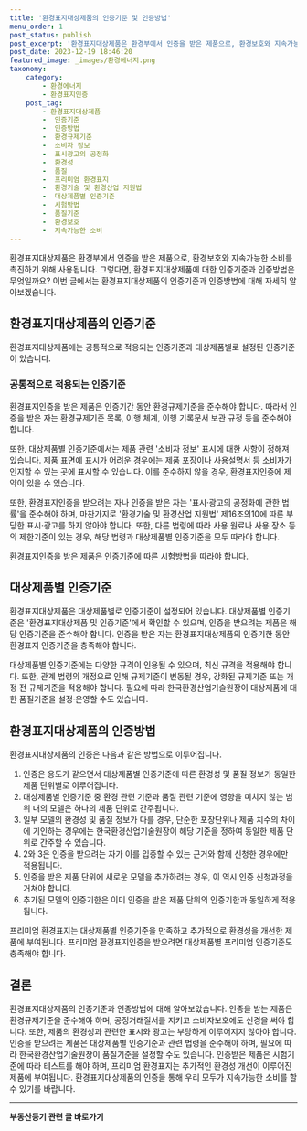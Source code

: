 ```yaml
---
title: '환경표지대상제품의 인증기준 및 인증방법'
menu_order: 1
post_status: publish
post_excerpt: '환경표지대상제품은 환경부에서 인증을 받은 제품으로, 환경보호와 지속가능한 소비를 촉진하기 위해 사용됩니다. 그렇다면, 환경표지대상제품에 대한 인증기준과 인증방법은 무엇일까요  이번 글에서는 환경표지대상제품의 인증기준과 인증방법에 대해 자세히 알아보겠습니다.'
post_date: 2023-12-19 18:46:20
featured_image: _images/환경에너지.png
taxonomy:
    category:
        - 환경에너지
        - 환경표지인증
    post_tag:
        - 환경표지대상제품
        -  인증기준
        -  인증방법
        -  환경규제기준
        -  소비자 정보
        -  표시광고의 공정화
        -  환경성
        -  품질
        -  프리미엄 환경표지
        -  환경기술 및 환경산업 지원법
        -  대상제품별 인증기준
        -  시험방법
        -  품질기준
        -  환경보호
        -  지속가능한 소비
---
```



환경표지대상제품은 환경부에서 인증을 받은 제품으로, 환경보호와 지속가능한 소비를 촉진하기 위해 사용됩니다. 그렇다면, 환경표지대상제품에 대한 인증기준과 인증방법은 무엇일까요? 이번 글에서는 환경표지대상제품의 인증기준과 인증방법에 대해 자세히 알아보겠습니다.

## 환경표지대상제품의 인증기준

환경표지대상제품에는 공통적으로 적용되는 인증기준과 대상제품별로 설정된 인증기준이 있습니다. 

### 공통적으로 적용되는 인증기준

환경표지인증을 받은 제품은 인증기간 동안 환경규제기준을 준수해야 합니다. 따라서 인증을 받은 자는 환경규제기준 목록, 이행 체계, 이행 기록문서 보관 규정 등을 준수해야 합니다.

또한, 대상제품별 인증기준에서는 제품 관련 '소비자 정보' 표시에 대한 사항이 정해져 있습니다. 제품 표면에 표시가 어려운 경우에는 제품 포장이나 사용설명서 등 소비자가 인지할 수 있는 곳에 표시할 수 있습니다. 이를 준수하지 않을 경우, 환경표지인증에 제약이 있을 수 있습니다.

또한, 환경표지인증을 받으려는 자나 인증을 받은 자는 '표시·광고의 공정화에 관한 법률'을 준수해야 하며, 마찬가지로 '환경기술 및 환경산업 지원법' 제16조의10에 따른 부당한 표시·광고를 하지 않아야 합니다. 또한, 다른 법령에 따라 사용 원료나 사용 장소 등의 제한기준이 있는 경우, 해당 법령과 대상제품별 인증기준을 모두 따라야 합니다.

환경표지인증을 받은 제품은 인증기준에 따른 시험방법을 따라야 합니다.

## 대상제품별 인증기준

환경표지대상제품은 대상제품별로 인증기준이 설정되어 있습니다. 대상제품별 인증기준은 '환경표지대상제품 및 인증기준'에서 확인할 수 있으며, 인증을 받으려는 제품은 해당 인증기준을 준수해야 합니다. 인증을 받은 자는 환경표지대상제품의 인증기한 동안 환경표지 인증기준을 충족해야 합니다.

대상제품별 인증기준에는 다양한 규격이 인용될 수 있으며, 최신 규격을 적용해야 합니다. 또한, 관계 법령의 개정으로 인해 규제기준이 변동될 경우, 강화된 규제기준 또는 개정 전 규제기준을 적용해야 합니다. 필요에 따라 한국환경산업기술원장이 대상제품에 대한 품질기준을 설정·운영할 수도 있습니다.

## 환경표지대상제품의 인증방법

환경표지대상제품의 인증은 다음과 같은 방법으로 이루어집니다.

1. 인증은 용도가 같으면서 대상제품별 인증기준에 따른 환경성 및 품질 정보가 동일한 제품 단위별로 이루어집니다.
2. 대상제품별 인증기준 중 환경 관련 기준과 품질 관련 기준에 영향을 미치지 않는 범위 내의 모델은 하나의 제품 단위로 간주됩니다.
3. 일부 모델의 환경성 및 품질 정보가 다를 경우, 단순한 포장단위나 제품 치수의 차이에 기인하는 경우에는 한국환경산업기술원장이 해당 기준을 정하여 동일한 제품 단위로 간주할 수 있습니다.
4. 2와 3은 인증을 받으려는 자가 이를 입증할 수 있는 근거와 함께 신청한 경우에만 적용됩니다.
5. 인증을 받은 제품 단위에 새로운 모델을 추가하려는 경우, 이 역시 인증 신청과정을 거쳐야 합니다.
6. 추가된 모델의 인증기한은 이미 인증을 받은 제품 단위의 인증기한과 동일하게 적용됩니다.

프리미엄 환경표지는 대상제품별 인증기준을 만족하고 추가적으로 환경성을 개선한 제품에 부여됩니다. 프리미엄 환경표지인증을 받으려면 대상제품별 프리미엄 인증기준도 충족해야 합니다.

## 결론

환경표지대상제품의 인증기준과 인증방법에 대해 알아보았습니다. 인증을 받는 제품은 환경규제기준을 준수해야 하며, 공정거래질서를 지키고 소비자보호에도 신경을 써야 합니다. 또한, 제품의 환경성과 관련한 표시와 광고는 부당하게 이루어지지 않아야 합니다. 인증을 받으려는 제품은 대상제품별 인증기준과 관련 법령을 준수해야 하며, 필요에 따라 한국환경산업기술원장이 품질기준을 설정할 수도 있습니다. 인증받은 제품은 시험기준에 따라 테스트를 해야 하며, 프리미엄 환경표지는 추가적인 환경성 개선이 이루어진 제품에 부여됩니다. 환경표지대상제품의 인증을 통해 우리 모두가 지속가능한 소비를 할 수 있기를 바랍니다.
<!-- wp:separator -->
<hr class="wp-block-separator has-alpha-channel-opacity"/>
<!-- /wp:separator -->

<!-- wp:group {"backgroundColor":"base","layout":{"type":"constrained"}} -->
<div class="wp-block-group has-base-background-color has-background"><!-- wp:paragraph {"align":"center","fontSize":"medium"} -->
<p class="has-text-align-center has-large-font-size"><strong>부동산등기 관련 글 바로가기</strong></p>
<!-- /wp:paragraph -->


<!-- wp:latest-posts
{"categories":[{"id":22708,"count":19,"description":"","link":"https://uknowlaw.com/category/%eb%b6%80%eb%8f%99%ec%82%b0%eb%93%b1%ea%b8%b0/","name":"부동산등기","slug":"부동산등기","taxonomy":"category","parent":0,"meta":[],"_links":{"self":[{"href":"https://uknowlaw.com/wp-json/wp/v2/categories/22708"}],"collection":[{"href":"https://uknowlaw.com/wp-json/wp/v2/categories"}],"about":[{"href":"https://uknowlaw.com/wp-json/wp/v2/taxonomies/category"}],"wp:post_type":[{"href":"https://uknowlaw.com/wp-json/wp/v2/posts?categories=22708"}],"curies":[{"name":"wp","href":"https://api.w.org/{rel}","templated":true}]}}],"postsToShow":100,"excerptLength":28,"postLayout":"grid","columns":2,"featuredImageAlign":"left","featuredImageSizeSlug":"large","fontSize":"small"} /--></div>
<!-- /wp:group -->